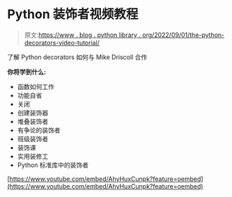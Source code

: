 # Python 装饰者视频教程

> 原文:[https://www . blog . python library . org/2022/09/01/the-python-decorators-video-tutorial/](https://www.blog.pythonlibrary.org/2022/09/01/the-python-decorators-video-tutorial/)

了解 Python decorators 如何与 Mike Driscoll 合作

**你将学到什么:**

*   函数如何工作
*   功能自省
*   关闭
*   创建装饰器
*   堆叠装饰者
*   有争论的装饰者
*   班级装饰者
*   装饰课
*   实用装修工
*   Python 标准库中的装饰者

[https://www.youtube.com/embed/AhyHuxCunpk?feature=oembed](https://www.youtube.com/embed/AhyHuxCunpk?feature=oembed)
